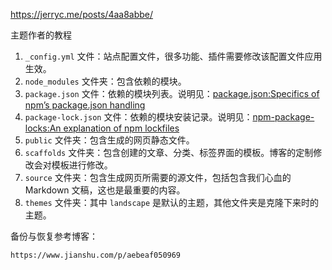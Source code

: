 https://jerryc.me/posts/4aa8abbe/

主题作者的教程





1. `_config.yml` 文件：站点配置文件，很多功能、插件需要修改该配置文件应用生效。
2. `node_modules` 文件夹：包含依赖的模块。
3. `package.json` 文件：依赖的模块列表。说明见：[package.json:Specifics of npm’s package.json handling](https://www.npmjs.cn/files/package.json/)
4. `package-lock.json` 文件：依赖的模块安装记录。说明见：[npm-package-locks:An explanation of npm lockfiles](https://www.npmjs.cn/files/package-locks/)
5. `public` 文件夹：包含生成的网页静态文件。
6. `scaffolds` 文件夹：包含创建的文章、分类、标签界面的模板。博客的定制修改会对模板进行修改。
7. `source` 文件夹：包含生成网页所需要的源文件，包括包含我们心血的 Markdown 文稿，这也是最重要的内容。
8. `themes` 文件夹：其中 `landscape` 是默认的主题，其他文件夹是克隆下来时的主题。







备份与恢复参考博客：

`https://www.jianshu.com/p/aebeaf050969`

